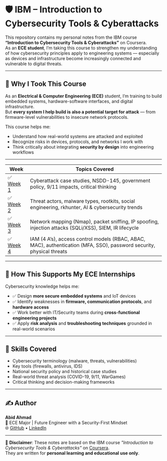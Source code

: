 # 🛡️ IBM – Introduction to Cybersecurity Tools & Cyberattacks

This repository contains my personal notes from the IBM course **“Introduction to Cybersecurity Tools & Cyberattacks”** on Coursera.  
As an **ECE student**, I’m taking this course to strengthen my understanding of how cybersecurity principles apply to engineering systems — especially as devices and infrastructure become increasingly connected and vulnerable to digital threats.

---

## 🎯 Why I Took This Course

As an **Electrical & Computer Engineering (ECE)** student, I’m training to build embedded systems, hardware-software interfaces, and digital infrastructure.  
But **every system I help build is also a potential target for attack** — from firmware-level vulnerabilities to insecure network protocols.

This course helps me:
- Understand how real-world systems are attacked and exploited  
- Recognize risks in devices, protocols, and networks I work with  
- Think critically about integrating **security by design** into engineering workflows

---

| Week | Topics Covered |
|------|----------------|
| ✅ [Week 1](week-01.md) | Cyberattack case studies, NSDD-145, government policy, 9/11 impacts, critical thinking |
| ✅ [Week 2](week-02.md) | Threat actors, malware types, rootkits, social engineering, rkhunter, AI & cybersecurity trends |
| ✅ [Week 3](week-03.md) | Network mapping (Nmap), packet sniffing, IP spoofing, injection attacks (SQLi/XSS), SIEM, IR lifecycle |
| ✅ [Week 4](week-04.md) | IAM (4 A’s), access control models (RBAC, ABAC, MAC), authentication (MFA, SSO), password security, physical threats |

---

## 🧠 How This Supports My ECE Internships

Cybersecurity knowledge helps me:
- ✅ Design **more secure embedded systems** and IoT devices
- ✅ Identify weaknesses in **firmware, communication protocols**, and **hardware access**
- ✅ Work better with IT/Security teams during **cross-functional engineering projects**
- ✅ Apply **risk analysis** and **troubleshooting techniques** grounded in real-world scenarios

---

## 🧠 Skills Covered

- Cybersecurity terminology (malware, threats, vulnerabilities)
- Key tools (firewalls, antivirus, IDS)
- National security policy and historical case studies
- Real-world threat analysis (COVID-19, 9/11, WarGames)
- Critical thinking and decision-making frameworks

---

## ✍️ Author

**Abid Ahmad**  
📡 ECE Major | Future Engineer with a Security-First Mindset  
🌐 [GitHub](https://github.com/abid-ahmad) • [LinkedIn](https://www.linkedin.com/in/abid-ahmad-)

---
📘 **Disclaimer**: These notes are based on the IBM course *"Introduction to Cybersecurity Tools & Cyberattacks"* on [Coursera](https://www.coursera.org/learn/introduction-cybersecurity-cyber-attacks#modules).  
They are written for **personal learning and educational use only**.
